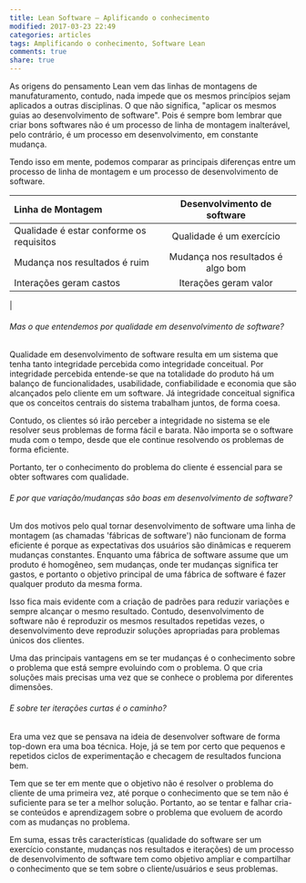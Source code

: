 ```yaml
---
title: Lean Software — Aplificando o conhecimento
modified: 2017-03-23 22:49
categories: articles
tags: Amplificando o conhecimento, Software Lean
comments: true
share: true
---
```


As origens do pensamento Lean vem das linhas de montagens de manufaturamento,
contudo, nada impede que os mesmos princípios sejam aplicados a outras
disciplinas. O que não significa, "aplicar os mesmos guias ao desenvolvimento
de software". Pois é sempre bom lembrar que criar bons softwares não é um
processo de linha de montagem inalterável, pelo contrário, é um processo em
desenvolvimento, em constante mudança.

Tendo isso em mente, podemos comparar as principais diferenças entre um processo
de linha de montagem e um processo de desenvolvimento de software.

| Linha de Montagem | Desenvolvimento de software |
|:--------|:-------:|
| Qualidade é estar conforme os requisitos | Qualidade é um exercício          |
| Mudança nos resultados é ruim            | Mudança nos resultados é algo bom |
| Interações geram castos                  | Iterações geram valor             |
|

###### Mas o que entendemos por qualidade em desenvolvimento de software?

Qualidade em desenvolvimento de software resulta em um sistema que tenha tanto
integridade percebida como integridade conceitual. Por integridade percebida
entende-se que na totalidade do produto há um balanço de funcionalidades,
usabilidade, confiabilidade e economia que são alcançados pelo cliente em um
software. Já integridade conceitual significa que os conceitos centrais do
sistema trabalham juntos, de forma coesa.

Contudo, os clientes só irão perceber a integridade no sistema se ele resolver
seus problemas de forma fácil e barata. Não importa se o software muda com o
tempo, desde que ele continue resolvendo os problemas de forma eficiente.

Portanto, ter o conhecimento do problema do cliente é essencial para se obter
softwares com qualidade.

###### E por que variação/mudanças são boas em desenvolvimento de software?

Um dos motivos pelo qual tornar desenvolvimento de software uma linha de
montagem (as chamadas 'fábricas de software') não funcionam de forma eficiente é
porque as expectativas dos usuários são dinâmicas e requerem mudanças constantes.
Enquanto uma fábrica de software assume que um produto é homogêneo, sem mudanças,
onde ter mudanças significa ter gastos, e portanto o objetivo principal de uma
fábrica de software é fazer qualquer produto da mesma forma.

Isso fica mais evidente com a criação de padrões para reduzir variações e sempre
alcançar o mesmo resultado. Contudo, desenvolvimento de software não é reproduzir
os mesmos resultados repetidas vezes, o desenvolvimento deve reproduzir soluções
apropriadas para problemas únicos dos clientes.

Uma das principais vantagens em se ter mudanças é o conhecimento sobre o problema
que está sempre evoluindo com o problema. O que cria soluções mais precisas uma
vez que se conhece o problema por diferentes dimensões.

###### E sobre ter iterações curtas é o caminho?

Era uma vez que se pensava na ideia de desenvolver software de forma top-down
era uma boa técnica. Hoje, já se tem por certo que pequenos e repetidos ciclos
de experimentação e checagem de resultados funciona bem.

Tem que se ter em mente que o objetivo não é resolver o problema do cliente de
uma primeira vez, até porque o conhecimento que se tem não é suficiente para se
ter a melhor solução. Portanto, ao se tentar e falhar cria-se conteúdos e
aprendizagem sobre o problema que evoluem de acordo com as mudanças no problema.

Em suma, essas três características (qualidade do software ser um exercício
constante, mudanças nos resultados e iterações) de um processo de
desenvolvimento de software tem como objetivo ampliar e compartilhar o
conhecimento que se tem sobre o cliente/usuários e seus problemas.

